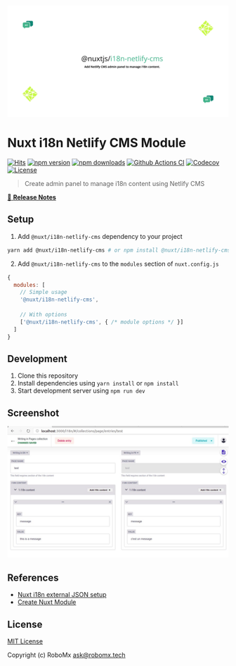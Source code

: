 <div align="center">
  <img src ="https://github.com/anshcena/my-image-hosting-spot/blob/main/IMAGE_DIR/@nuxtjsi18n-netlify-cms.png?raw=true" width="1000" />
  </div>

# Nuxt i18n Netlify CMS Module

[![Hits](https://hits.seeyoufarm.com/api/count/incr/badge.svg?url=https%3A%2F%2Fgithub.com%2FRoboMx%2Fnuxt-i18n-netlify-cms&count_bg=%2379C83D&title_bg=%23555555&icon=&icon_color=%23E7E7E7&title=hits&edge_flat=false)](https://hits.seeyoufarm.com)
[![npm version][npm-version-src]][npm-version-href]
[![npm downloads][npm-downloads-src]][npm-downloads-href]
[![Github Actions CI][github-actions-ci-src]][github-actions-ci-href]
[![Codecov][codecov-src]][codecov-href]
[![License][license-src]][license-href]

> Create admin panel to manage i18n content using Netlify CMS

[📖 **Release Notes**](./CHANGELOG.md)

## Setup

1. Add `@nuxt/i18n-netlify-cms` dependency to your project

```bash
yarn add @nuxt/i18n-netlify-cms # or npm install @nuxt/i18n-netlify-cms
```

2. Add `@nuxt/i18n-netlify-cms` to the `modules` section of `nuxt.config.js`

```js
{
  modules: [
    // Simple usage
    '@nuxt/i18n-netlify-cms',

    // With options
    ['@nuxt/i18n-netlify-cms', { /* module options */ }]
  ]
}
```

## Development

1. Clone this repository
2. Install dependencies using `yarn install` or `npm install`
3. Start development server using `npm run dev`


## Screenshot

<img src="static/i18n-content.jpeg" alt="i18n content manage" width="600px">

## References

* [Nuxt i18n external JSON setup](https://phrase.com/blog/posts/nuxt-js-tutorial-i18n/#External_JSON_or_JS_Files)
* [Create Nuxt Module](https://nuxtjs.org/blog/creating-a-nuxt-module)

## License

[MIT License](./LICENSE)

Copyright (c) RoboMx <ask@robomx.tech>


<!-- Badges -->
[npm-version-src]: https://img.shields.io/npm/v/@nuxt/i18n-netlify-cms/latest.svg
[npm-version-href]: https://npmjs.com/package/@nuxt/i18n-netlify-cms

[npm-downloads-src]: https://img.shields.io/npm/dt/@nuxt/i18n-netlify-cms.svg
[npm-downloads-href]: https://npmjs.com/package/@nuxt/i18n-netlify-cms

[github-actions-ci-src]: https://github.com/robomx/nuxt-18n-netlify-cms/workflows/ci/badge.svg
[github-actions-ci-href]: https://github.com/robomx/nuxt-18n-netlify-cms/actions?query=workflow%3Aci

[codecov-src]: https://img.shields.io/codecov/c/github/robomx/nuxt-18n-netlify-cms.svg
[codecov-href]: https://codecov.io/gh/robomx/nuxt-18n-netlify-cms

[license-src]: https://img.shields.io/npm/l/@nuxt/i18n-netlify-cms.svg
[license-href]: https://npmjs.com/package/@nuxt/i18n-netlify-cms
